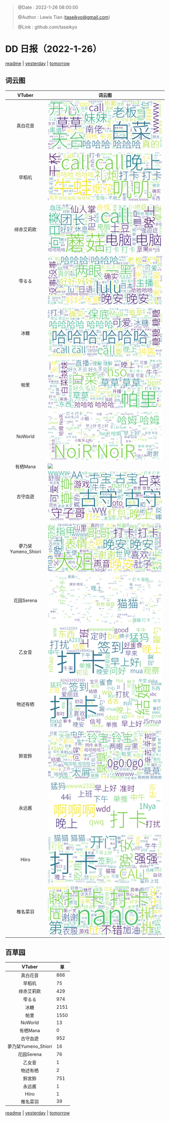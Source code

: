> @Date    : 2022-1-26 08:00:00
>
> @Author  : Lewis Tian (taseikyo@gmail.com)
>
> @Link    : github.com/taseikyo

# DD 日报（2022-1-26）

[readme](../README.md) | [yesterday](2022-1-25.md) | [tomorrow](2022-1-27.md)

## 词云图

|VTuber|词云图|
|:-:|-|
|真白花音|![](../../images/daily/21402309_2022-1-26_purge_wordcloud.png)|
|早稻叽|![](../../images/daily/41682_2022-1-26_purge_wordcloud.png)|
|绯赤艾莉欧|![](../../images/daily/21396545_2022-1-26_purge_wordcloud.png)|
|雫るる|![](../../images/daily/21013446_2022-1-26_purge_wordcloud.png)|
|冰糖|![](../../images/daily/876396_2022-1-26_purge_wordcloud.png)|
|帕里|![](../../images/daily/4895312_2022-1-26_purge_wordcloud.png)|
|NoWorld|![](../../images/daily/21448649_2022-1-26_purge_wordcloud.png)|
|有栖Mana|![](../../images/daily/6542258_2022-1-26_purge_wordcloud.png)|
|古守血遊|![](../../images/daily/8725120_2022-1-26_purge_wordcloud.png)|
|夢乃栞Yumeno_Shiori|![](../../images/daily/14052636_2022-1-26_purge_wordcloud.png)|
|花园Serena|![](../../images/daily/14327465_2022-1-26_purge_wordcloud.png)|
|乙女音|![](../../images/daily/21320551_2022-1-26_purge_wordcloud.png)|
|物述有栖|![](../../images/daily/21449083_2022-1-26_purge_wordcloud.png)|
|鈴宮鈴|![](../../images/daily/21685677_2022-1-26_purge_wordcloud.png)|
|永远酱|![](../../images/daily/21701071_2022-1-26_purge_wordcloud.png)|
|Hiiro|![](../../images/daily/21919321_2022-1-26_purge_wordcloud.png)|
|椎名菜羽|![](../../images/daily/22347054_2022-1-26_purge_wordcloud.png)|

## 百草园

|VTuber|草|
|:-:|-|
|真白花音|866|
|早稻叽|75|
|绯赤艾莉欧|429|
|雫るる|974|
|冰糖|2151|
|帕里|1550|
|NoWorld|13|
|有栖Mana|0|
|古守血遊|952|
|夢乃栞Yumeno_Shiori|16|
|花园Serena|76|
|乙女音|1|
|物述有栖|2|
|鈴宮鈴|751|
|永远酱|1|
|Hiiro|1|
|椎名菜羽|39|

[readme](../README.md) | [yesterday](2022-1-25.md) | [tomorrow](2022-1-27.md)
